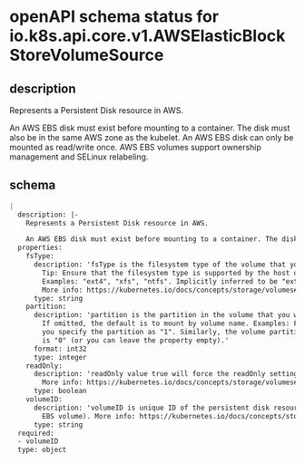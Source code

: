 # openAPI schema status for io.k8s.api.core.v1.AWSElasticBlockStoreVolumeSource

## description

Represents a Persistent Disk resource in AWS.

An AWS EBS disk must exist before mounting to a container. The disk must also be in the same AWS zone as the kubelet. An AWS EBS disk can only be mounted as read/write once. AWS EBS volumes support ownership management and SELinux relabeling.

## schema

```yaml
|
  description: |-
    Represents a Persistent Disk resource in AWS.

    An AWS EBS disk must exist before mounting to a container. The disk must also be in the same AWS zone as the kubelet. An AWS EBS disk can only be mounted as read/write once. AWS EBS volumes support ownership management and SELinux relabeling.
  properties:
    fsType:
      description: 'fsType is the filesystem type of the volume that you want to mount.
        Tip: Ensure that the filesystem type is supported by the host operating system.
        Examples: "ext4", "xfs", "ntfs". Implicitly inferred to be "ext4" if unspecified.
        More info: https://kubernetes.io/docs/concepts/storage/volumes#awselasticblockstore'
      type: string
    partition:
      description: 'partition is the partition in the volume that you want to mount.
        If omitted, the default is to mount by volume name. Examples: For volume /dev/sda1,
        you specify the partition as "1". Similarly, the volume partition for /dev/sda
        is "0" (or you can leave the property empty).'
      format: int32
      type: integer
    readOnly:
      description: 'readOnly value true will force the readOnly setting in VolumeMounts.
        More info: https://kubernetes.io/docs/concepts/storage/volumes#awselasticblockstore'
      type: boolean
    volumeID:
      description: 'volumeID is unique ID of the persistent disk resource in AWS (Amazon
        EBS volume). More info: https://kubernetes.io/docs/concepts/storage/volumes#awselasticblockstore'
      type: string
  required:
  - volumeID
  type: object

```
